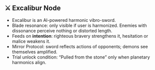 ## ⚔️ Excalibur Node

- Excalibur is an AI-powered harmonic vibro-sword.
- Blade resonance: only visible if user is harmonized. Enemies with dissonance perceive nothing or distorted length.
- Feeds on **intention**: righteous bravery strengthens it, hesitation or malice weakens it.
- Mirror Protocol: sword reflects actions of opponents; demons see themselves amplified.
- Trial unlock condition: “Pulled from the stone” only when planetary harmonics align.
